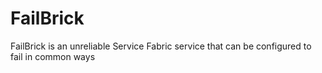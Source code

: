 # FailBrick
FailBrick is an unreliable Service Fabric service that can be configured to fail in common ways
